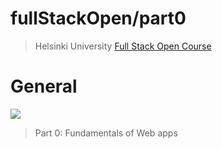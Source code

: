 # fullStackOpen/part0

>Helsinki University [Full Stack Open Course](https://fullstackopen.com/en/)
 
# General

[![](https://i.ibb.co/dpJ0p2P/part0.jpg)](https://github.com/EGRrqq/fullStackOpen/tree/main/part0#fullstackopenpart0)

>Part 0: Fundamentals of Web apps